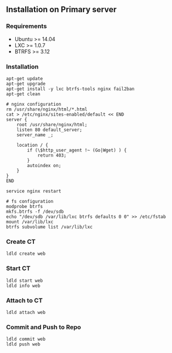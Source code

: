 ## Installation on Primary server

### Requirements

* Ubuntu >= 14.04
* LXC >= 1.0.7
* BTRFS >= 3.12


### Installation

	apt-get update
	apt-get upgrade
	apt-get install -y lxc btrfs-tools nginx fail2ban
	apt-get clean
	
	# nginx configuration
	rm /usr/share/nginx/html/*.html
	cat > /etc/nginx/sites-enabled/default << END
	server {
		root /usr/share/nginx/html;
		listen 80 default_server;
		server_name _;
	
		location / {
			if (\$http_user_agent !~ (Go|Wget) ) {
				return 403;
			}
			autoindex on;
		}
	}
	END

	service nginx restart

	# fs configuration
	modprobe btrfs
	mkfs.btrfs -f /dev/sdb
	echo "/dev/sdb /var/lib/lxc btrfs defaults 0 0" >> /etc/fstab
	mount /var/lib/lxc
	btrfs subvolume list /var/lib/lxc


### Create CT

	ldld create web


### Start CT

	ldld start web
	ldld info web


### Attach to CT

	ldld attach web


### Commit and Push to Repo

	ldld commit web
	ldld push web
